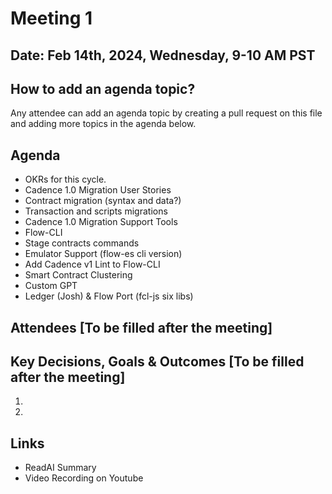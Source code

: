 # Meeting 1

## Date: Feb 14th, 2024, Wednesday, 9-10 AM PST

## How to add an agenda topic?
Any attendee can add an agenda topic by creating a pull request on this file and adding more topics in the agenda below.

## Agenda

* OKRs for this cycle.
* Cadence 1.0 Migration User Stories
* Contract migration (syntax and data?)
* Transaction and scripts migrations
* Cadence 1.0 Migration Support Tools
* Flow-CLI
* Stage contracts commands
* Emulator Support (flow-es cli version)
* Add Cadence v1 Lint to Flow-CLI
* Smart Contract Clustering
* Custom GPT
* Ledger (Josh) & Flow Port (fcl-js six libs)


## Attendees [To be filled after the meeting]


## Key Decisions, Goals & Outcomes [To be filled after the meeting]

1.
2.

## Links
- ReadAI Summary
- Video Recording on Youtube
